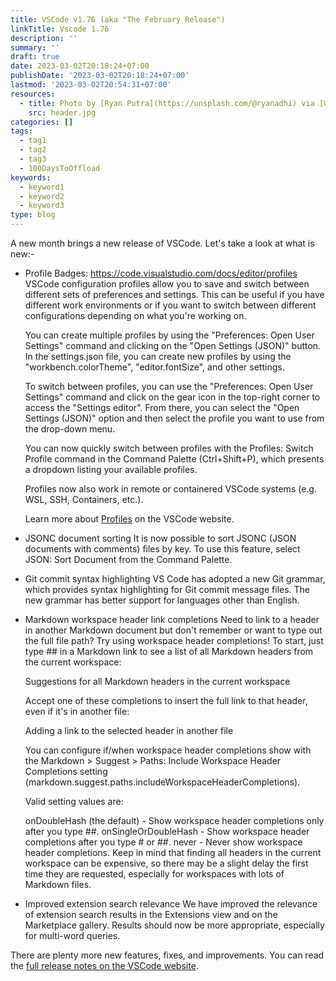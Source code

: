 ```yaml
---
title: VSCode v1.76 (aka "The February Release")
linkTitle: Vscode 1.76
description: ''
summary: ''
draft: true
date: 2023-03-02T20:18:24+07:00
publishDate: '2023-03-02T20:18:24+07:00'
lastmod: '2023-03-02T20:54:31+07:00'
resources:
  - title: Photo by [Ryan Putra](https://unsplash.com/@ryanadhi) via [Unsplash](https://unsplash.com/)
    src: header.jpg
categories: []
tags:
  - tag1
  - tag2
  - tag3
  - 100DaysToOffload
keywords:
  - keyword1
  - keyword2
  - keyword3
type: blog
---
```


A new month brings a new release of VSCode. Let's take a look at what is new:-

- Profile Badges: https://code.visualstudio.com/docs/editor/profiles VSCode configuration profiles allow you to save and switch between different sets of preferences and settings. This can be useful if you have different work environments or if you want to switch between different configurations depending on what you're working on.

  You can create multiple profiles by using the "Preferences: Open User Settings" command and clicking on the "Open Settings (JSON)" button. In the settings.json file, you can create new profiles by using the "workbench.colorTheme", "editor.fontSize", and other settings.

  To switch between profiles, you can use the "Preferences: Open User Settings" command and click on the gear icon in the top-right corner to access the "Settings editor". From there, you can select the "Open Settings (JSON)" option and then select the profile you want to use from the drop-down menu.

	You can now quickly switch between profiles with the Profiles: Switch Profile command in the Command Palette (Ctrl+Shift+P), which presents a dropdown listing your available profiles.

	Profiles now also work in remote or containered VSCode systems (e.g. WSL, SSH, Containers, etc.).


  Learn more about [Profiles](https://code.visualstudio.com/docs/editor/profiles) on the VSCode website.

- JSONC document sorting
  It is now possible to sort JSONC (JSON documents with comments) files by key. To use this feature, select JSON: Sort Document from the Command Palette.

- Git commit syntax highlighting
  VS Code has adopted a new Git grammar, which provides syntax highlighting for Git commit message files. The new grammar has better support for languages other than English.

- Markdown workspace header link completions
  Need to link to a header in another Markdown document but don't remember or want to type out the full file path? Try using workspace header completions! To start, just type ## in a Markdown link to see a list of all Markdown headers from the current workspace:

  Suggestions for all Markdown headers in the current workspace

  Accept one of these completions to insert the full link to that header, even if it's in another file:

  Adding a link to the selected header in another file

  You can configure if/when workspace header completions show with the Markdown > Suggest > Paths: Include Workspace Header Completions setting (markdown.suggest.paths.includeWorkspaceHeaderCompletions).

  Valid setting values are:

  onDoubleHash (the default) - Show workspace header completions only after you type ##.
  onSingleOrDoubleHash - Show workspace header completions after you type # or ##.
  never - Never show workspace header completions.
  Keep in mind that finding all headers in the current workspace can be expensive, so there may be a slight delay the first time they are requested, especially for workspaces with lots of Markdown files.

- Improved extension search relevance
  We have improved the relevance of extension search results in the Extensions view and on the Marketplace gallery. Results should now be more appropriate, especially for multi-word queries.



There are plenty more new features, fixes, and improvements. You can read the [full release notes on the VSCode website](https://code.visualstudio.com/updates/v1_76).
